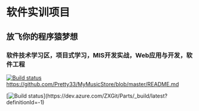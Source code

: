 # 软件实训项目
## 放飞你的程序猿梦想
### 软件技术学习区，项目式学习，MIS开发实战，Web应用与开发，软件工程

[![Build status](https://dev.azure.com/ZXGit/PartsUnlimited/_apis/build/status/PartsUnlimited-.NET%20Desktop-CI)](https://dev.azure.com/ZXGit/PartsUnlimited/_build/latest?definitionId=-1)https://github.com/Pretty33/MyMusicStore/blob/master/README.md

[![Build status](https://dev.azure.com/ZXGit/Parts/_apis/build/status/Parts-ASP.NET%20Core%20(.NET%20Framework)-CI)](https://dev.azure.com/ZXGit/Parts/_build/latest?definitionId=-1)
